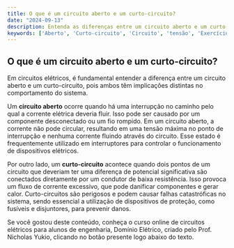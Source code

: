 ```yaml
---
title: O que é um circuito aberto e um curto-circuito?
date: "2024-09-13"
description: Entenda as diferenças entre um circuito aberto e um curto-circuito no contexto de circuitos elétricos.
keywords: ['Aberto', 'Curto-circuito', 'Circuito', 'tensão', 'Exercício', 'Kirchhoff', 'Potência']
---
```


## O que é um circuito aberto e um curto-circuito?

Em circuitos elétricos, é fundamental entender a diferença entre um circuito aberto e um curto-circuito, pois ambos têm implicações distintas no comportamento do sistema.

Um **circuito aberto** ocorre quando há uma interrupção no caminho pelo qual a corrente elétrica deveria fluir. Isso pode ser causado por um componente desconectado ou um fio rompido. Em um circuito aberto, a corrente não pode circular, resultando em uma tensão máxima no ponto de interrupção e nenhuma corrente fluindo através do circuito. Esse estado é frequentemente utilizado em interruptores para controlar o funcionamento de dispositivos elétricos.

Por outro lado, um **curto-circuito** acontece quando dois pontos de um circuito que deveriam ter uma diferença de potencial significativa são conectados diretamente por um condutor de baixa resistência. Isso provoca um fluxo de corrente excessivo, que pode danificar componentes e gerar calor. Curto-circuitos são perigosos e podem causar falhas catastróficas no sistema, sendo essencial a utilização de dispositivos de proteção, como fusíveis e disjuntores, para prevenir danos.

Se você gostou deste conteúdo, conheça o curso online de circuitos elétricos para alunos de engenharia, Domínio Elétrico, criado pelo Prof. Nicholas Yukio, clicando no botão presente logo abaixo do texto.